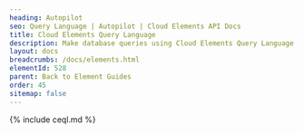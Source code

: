 ```yaml
---
heading: Autopilot
seo: Query Language | Autopilot | Cloud Elements API Docs
title: Cloud Elements Query Language
description: Make database queries using Cloud Elements Query Language.
layout: docs
breadcrumbs: /docs/elements.html
elementId: 528
parent: Back to Element Guides
order: 45
sitemap: false
---
```


{% include ceql.md %}
